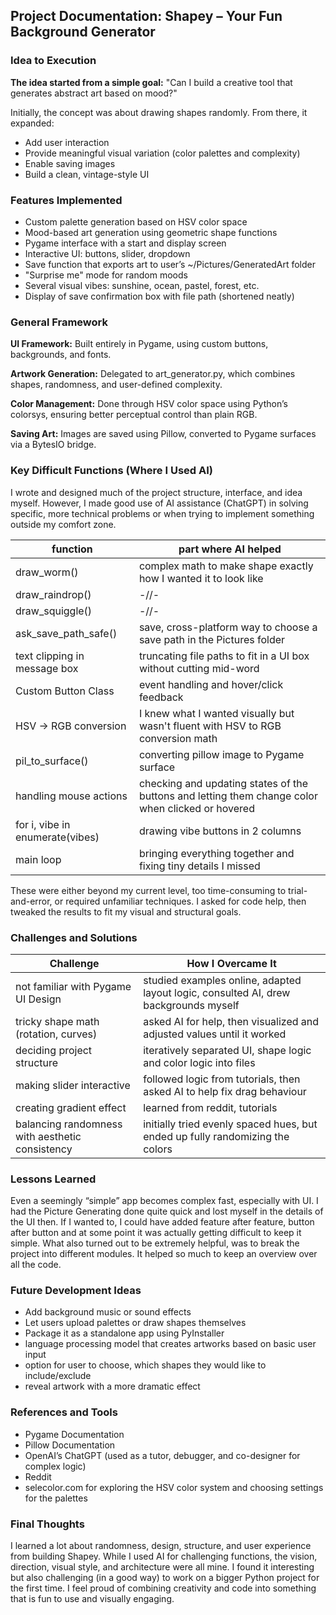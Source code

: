 ## **Project Documentation: Shapey – Your Fun Background Generator**

### **Idea to Execution**

**The idea started from a simple goal:**
"Can I build a creative tool that generates abstract art based on mood?"

Initially, the concept was about drawing shapes randomly. From there, it expanded:
- Add user interaction
- Provide meaningful visual variation (color palettes and complexity)
- Enable saving images
- Build a clean, vintage-style UI

### **Features Implemented**

- Custom palette generation based on HSV color space
- Mood-based art generation using geometric shape functions
- Pygame interface with a start and display screen
- Interactive UI: buttons, slider, dropdown
- Save function that exports art to user’s ~/Pictures/GeneratedArt folder
- "Surprise me" mode for random moods
- Several visual vibes: sunshine, ocean, pastel, forest, etc.
- Display of save confirmation box with file path (shortened neatly)

### **General Framework**

**UI Framework:** Built entirely in Pygame, using custom buttons, backgrounds, and fonts.

**Artwork Generation:** Delegated to art_generator.py, which combines shapes, randomness, and user-defined complexity.

**Color Management:** Done through HSV color space using Python’s colorsys, ensuring better perceptual control than plain RGB.

**Saving Art:** Images are saved using Pillow, converted to Pygame surfaces via a BytesIO bridge.

### **Key Difficult Functions (Where I Used AI)**

I wrote and designed much of the project structure, interface, and idea myself. However, I made good use of AI assistance (ChatGPT) in solving specific, more technical problems or when trying to implement something outside my comfort zone.

| function                        | part where AI helped                                                                              |
|---------------------------------|---------------------------------------------------------------------------------------------------|
| draw_worm()                     | complex math to make shape exactly how I wanted it to look like                                   |
| draw_raindrop()                 | -//-                                                                                              |
| draw_squiggle()                 | -//-                                                                                              |
| ask_save_path_safe()            | save, cross-platform way to choose a save path in the Pictures folder                             |
| text clipping in message box    | truncating file paths to fit in a UI box without cutting mid-word                                 |
| Custom Button Class             | event handling and hover/click feedback                                                           |
| HSV → RGB conversion            | I knew what I wanted visually but wasn't fluent with HSV to RGB conversion math                   |
| pil_to_surface()                | converting pillow image to Pygame surface                                                         |
| handling mouse actions          | checking and updating states of the buttons and letting them change color when clicked or hovered |
| for i, vibe in enumerate(vibes) | drawing vibe buttons in 2 columns                                                                 |
| main loop                       | bringing everything together and fixing tiny details I missed                                     |


These were either beyond my current level, too time-consuming to trial-and-error, or required unfamiliar techniques. I asked for code help, then tweaked the results to fit my visual and structural goals.

### **Challenges and Solutions**

| Challenge                                       | How I Overcame It                                                                    |
|-------------------------------------------------|--------------------------------------------------------------------------------------|
| not familiar with Pygame UI Design              | studied examples online, adapted layout logic, consulted AI, drew backgrounds myself |
| tricky shape math (rotation, curves)            | asked AI for help, then visualized and adjusted values until it worked               |
| deciding project structure                      | iteratively separated UI, shape logic and color logic into files                     |
| making slider interactive                       | followed logic from tutorials, then asked AI to help fix drag behaviour              |
| creating gradient effect                        | learned from reddit, tutorials                                                       |
| balancing randomness with aesthetic consistency | initially tried evenly spaced hues, but ended up fully randomizing the colors        |

### **Lessons Learned**
Even a seemingly “simple” app becomes complex fast, especially with UI. I had the Picture Generating done quite quick and lost myself in the details of the UI then. If I wanted to, I could have added feature after feature, button after button and at some point it was actually getting difficult to keep it simple. What also turned out to be extremely helpful, was to break the project into different modules. It helped so much to keep an overview over all the code. 


### **Future Development Ideas**

- Add background music or sound effects
- Let users upload palettes or draw shapes themselves 
- Package it as a standalone app using PyInstaller
- language processing model that creates artworks based on basic user input
- option for user to choose, which shapes they would like to include/exclude
- reveal artwork with a more dramatic effect

### **References and Tools**

- Pygame Documentation 
- Pillow Documentation 
- OpenAI’s ChatGPT (used as a tutor, debugger, and co-designer for complex logic)
- Reddit
- selecolor.com for exploring the HSV color system and choosing settings for the palettes

### **Final Thoughts**
I learned a lot about randomness, design, structure, and user experience from building Shapey. While I used AI for challenging functions, the vision, direction, visual style, and architecture were all mine. I found it interesting but also challenging (in a good way) to work on a bigger Python project for the first time. I feel proud of combining creativity and code into something that is fun to use and visually engaging.
